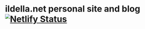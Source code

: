 # ildella.net personal site and blog [![Netlify Status](https://api.netlify.com/api/v1/badges/fc255ca7-ff60-4785-8d62-e1a695b94875/deploy-status)](https://app.netlify.com/sites/ildellanet/deploys)